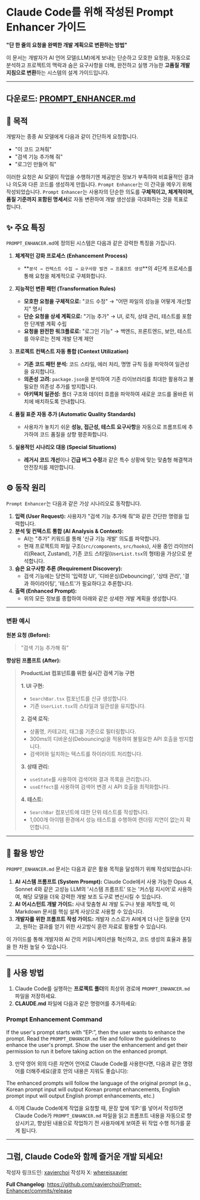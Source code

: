 # Claude Code를 위해 작성된 Prompt Enhancer 가이드



**"단 한 줄의 요청을 완벽한 개발 계획으로 변환하는 방법"**

이 문서는 개발자가 AI 언어 모델(LLM)에게 보내는 단순하고 모호한 요청을, 자동으로 분석하고 프로젝트의 맥락과 숨은 요구사항을 더해, 완전하고 실행 가능한 **고품질 개발 지침으로 변환**하는 시스템의 설계 가이드입니다.

---
다운로드: [PROMPT_ENHANCER.md](https://github.com/user-attachments/files/20786025/PROMPT_ENHANCER.md)
---

## 🎯 목적

개발자는 종종 AI 모델에게 다음과 같이 간단하게 요청합니다.
- "이 코드 고쳐줘"
- "검색 기능 추가해 줘"
- "로그인 만들어 줘"

이러한 요청은 AI 모델이 작업을 수행하기엔 제공받은 정보가 부족하여 비효율적인 결과나 의도와 다른 코드를 생성하게 만듭니다. `Prompt Enhancer`는 이 간극을 메우기 위해 작성되었습니다. `Prompt Enhancer`는 사용자의 단순한 의도를 **구체적이고, 체계적이며, 품질 기준까지 포함된 명세서**로 자동 변환하여 개발 생산성을 극대화하는 것을 목표로 합니다.

## ✨ 주요 특징

`PROMPT_ENHANCER.md`에 정의된 시스템은 다음과 같은 강력한 특징을 가집니다.

1.  **체계적인 강화 프로세스 (Enhancement Process)**
    - **`분석 → 컨텍스트 수집 → 요구사항 발견 → 프롬프트 생성`**의 4단계 프로세스를 통해 요청을 체계적으로 구체화합니다.

2.  **지능적인 변환 패턴 (Transformation Rules)**
    - **모호한 요청을 구체적으로:** "코드 수정" → "어떤 파일의 성능을 어떻게 개선할지" 명시
    - **단순 요청을 상세 계획으로:** "기능 추가" → UI, 로직, 상태 관리, 테스트를 포함한 단계별 계획 수립
    - **요청을 완전한 워크플로로:** "로그인 기능" → 백엔드, 프론트엔드, 보안, 테스트를 아우르는 전체 개발 단계 제안

3.  **프로젝트 컨텍스트 자동 통합 (Context Utilization)**
    - **기존 코드 패턴 분석:** 코드 스타일, 에러 처리, 명명 규칙 등을 파악하여 일관성을 유지합니다.
    - **의존성 고려:** `package.json`을 분석하여 기존 라이브러리를 최대한 활용하고 불필요한 의존성 추가를 방지합니다.
    - **아키텍처 일관성:** 폴더 구조와 데이터 흐름을 파악하여 새로운 코드를 올바른 위치에 배치하도록 안내합니다.

4.  **품질 표준 자동 추가 (Automatic Quality Standards)**
    - 사용자가 놓치기 쉬운 **성능, 접근성, 테스트 요구사항**을 자동으로 프롬프트에 추가하여 코드 품질을 상향 평준화합니다.

5.  **실용적인 시나리오 대응 (Special Situations)**
    - **레거시 코드 개선**이나 **긴급 버그 수정**과 같은 특수 상황에 맞는 맞춤형 해결책과 안전장치를 제안합니다.

## ⚙️ 동작 원리

`Prompt Enhancer`는 다음과 같은 가상 시나리오로 동작합니다.



1.  **입력 (User Request):** 사용자가 "검색 기능 추가해 줘"와 같은 간단한 명령을 입력합니다.
2.  **분석 및 컨텍스트 통합 (AI Analysis & Context):**
    - AI는 "추가" 키워드를 통해 '신규 기능 개발' 의도를 파악합니다.
    - 현재 프로젝트의 파일 구조(`src/components`, `src/hooks`), 사용 중인 라이브러리(React, Zustand), 기존 코드 스타일(`UserList.tsx`의 형태)을 가상으로 분석합니다.
3.  **숨은 요구사항 추론 (Requirement Discovery):**
    - 검색 기능에는 당연히 '입력창 UI', '디바운싱(Debouncing)', '상태 관리', '결과 하이라이팅', '테스트'가 필요하다고 추론합니다.
4.  **출력 (Enhanced Prompt):**
    - 위의 모든 정보를 종합하여 아래와 같은 상세한 개발 계획을 생성합니다.

---

### 변환 예시

**원본 요청 (Before):**
> "검색 기능 추가해 줘"

**향상된 프롬프트 (After):**
> **ProductList 컴포넌트를 위한 실시간 검색 기능 구현**
>
> **1. UI 구현:**
>    - `SearchBar.tsx` 컴포넌트를 신규 생성합니다.
>    - 기존 `UserList.tsx`의 스타일과 일관성을 유지합니다.
>
> **2. 검색 로직:**
>    - 상품명, 카테고리, 태그를 기준으로 필터링합니다.
>    - 300ms의 디바운싱(Debouncing)을 적용하여 불필요한 API 호출을 방지합니다.
>    - 검색어와 일치하는 텍스트를 하이라이트 처리합니다.
>
> **3. 상태 관리:**
>    - `useState`를 사용하여 검색어와 결과 목록을 관리합니다.
>    - `useEffect`를 사용하여 검색어 변경 시 API 호출을 최적화합니다.
>
> **4. 테스트:**
>    - `SearchBar` 컴포넌트에 대한 단위 테스트를 작성합니다.
>    - 1,000개 아이템 환경에서 성능 테스트를 수행하여 렌더링 지연이 없는지 확인합니다.

---

## 🚀 활용 방안

`PROMPT_ENHANCER.md` 문서는 다음과 같은 활용 목적을 달성하기 위해 작성되었습니다:

1.  **AI 시스템 프롬프트 (System Prompt):** Claude Code에서 사용 가능한 Opus 4, Sonnet 4와 같은 고성능 LLM의 '시스템 프롬프트' 또는 '커스텀 지시어'로 사용하여, 해당 모델을 더욱 강력한 개발 보조 도구로 변신시킬 수 있습니다.
2.  **AI 어시스턴트 개발 가이드:** 사내 맞춤형 AI 개발 도구나 봇을 제작할 때, 이 Markdown 문서를 핵심 설계 사상으로 사용할 수 있습니다.
3.  **개발자를 위한 프롬프트 작성 가이드:** 개발자 스스로가 AI에게 더 나은 질문을 던지고, 원하는 결과를 얻기 위한 사고방식 훈련 자료로 활용할 수 있습니다.

이 가이드를 통해 개발자와 AI 간의 커뮤니케이션을 혁신하고, 코드 생성의 효율과 품질을 한 차원 높일 수 있습니다.

---

## 📂 사용 방법

1. Claude Code를 실행하는 **프로젝트 폴더**의 최상위 경로에 `PROMPT_ENHANCER.md` 파일을 저장하세요.
2. **CLAUDE.md** 파일에 다음과 같은 명령어를 추가하세요:

### Prompt Enhancement Command

If the user's prompt starts with “EP:”, then the user wants to enhance the prompt. Read the `PROMPT_ENHANCER.md` file and follow the guidelines to enhance the user's prompt. Show the user the enhancement and get their permission to run it before taking action on the enhanced prompt.

3. 만약 영어 외의 다른 자연어 언어로 Claude Code를 사용한다면, 다음과 같은 명령어를 더해주세요(괄호 안의 내용은 지워도 좋습니다):

The enhanced prompts will follow the language of the original prompt (e.g., Korean prompt input will output Korean prompt enhancements, English prompt input will output English prompt enhancements, etc.)

4. 이제 Claude Code에게 작업을 요청할 때, 문장 앞에 'EP:'를 넣어서 작성하면 Claude Code가 `PROMPT_ENHANCER.md` 파일을 읽고 프롬프트 내용을 자동으로 향상시키고, 향상된 내용으로 작업하기 전 사용자에게 보여준 뒤 작업 수행 허가를 묻게 됩니다.

---

## 그럼, Claude Code와 함께 즐거운 개발 되세요!

작성자 링크드인: [xavierchoi](https://www.linkedin.com/in/xavierchoi/)
작성자 X: [whereisxavier](https://x.com/whereisxavier/)

**Full Changelog**: https://github.com/xavierchoi/Prompt-Enhancer/commits/release
